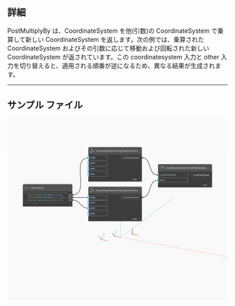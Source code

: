 ## 詳細
PostMultiplyBy は、CoordinateSystem を他(引数)の CoordinateSystem で乗算して新しい CoordinateSystem を返します。次の例では、乗算された CoordinateSystem およびその引数に応じて移動および回転された新しい CoordinateSystem が返されています。この coordinatesystem 入力と other 入力を切り替えると、適用される順番が逆になるため、異なる結果が生成されます。
___
## サンプル ファイル

![PostMultiplyBy](./Autodesk.DesignScript.Geometry.CoordinateSystem.PostMultiplyBy_img.jpg)

